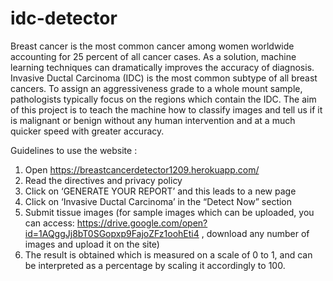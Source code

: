 # idc-detector
Breast cancer is the most common cancer among women worldwide accounting for 25 percent of all cancer cases. As a solution, machine learning techniques can dramatically improves the accuracy of diagnosis. Invasive Ductal Carcinoma (IDC) is the most common subtype of all breast cancers. To assign an aggressiveness grade to a whole mount sample, pathologists typically focus on the regions which contain the IDC. The aim of this project is to teach the machine how to classify images and tell us if it is malignant or benign without any human intervention and at a much quicker speed with greater accuracy.

Guidelines to use the website : 
1. Open https://breastcancerdetector1209.herokuapp.com/ 
2. Read the directives and privacy policy
3. Click on ‘GENERATE YOUR REPORT’ and this leads to a new page
4. Click on ‘Invasive Ductal Carcinoma’ in the “Detect Now” section 
5. Submit tissue images (for sample images which can be uploaded, you can access: 
https://drive.google.com/open?id=1AQggJj8bT0SGopxp9FajoZFz1oohEti4 , download any number of images and upload it on the site)
6. The result is obtained which is measured on a scale of 0 to 1, and can be interpreted as a percentage by scaling it accordingly to 100.
